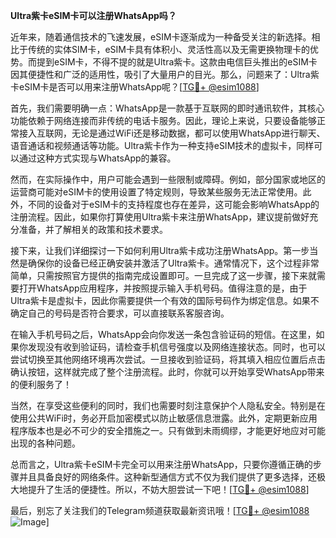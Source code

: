 **Ultra紫卡eSIM卡可以注册WhatsApp吗？**

近年来，随着通信技术的飞速发展，eSIM卡逐渐成为一种备受关注的新选择。相比于传统的实体SIM卡，eSIM卡具有体积小、灵活性高以及无需更换物理卡的优势。而提到eSIM卡，不得不提的就是Ultra紫卡。这款由电信巨头推出的eSIM卡因其便捷性和广泛的适用性，吸引了大量用户的目光。那么，问题来了：Ultra紫卡eSIM卡是否可以用来注册WhatsApp呢？[[TG💪+ @esim1088](https://t.me/s/esim1088)]

首先，我们需要明确一点：WhatsApp是一款基于互联网的即时通讯软件，其核心功能依赖于网络连接而非传统的电话卡服务。因此，理论上来说，只要设备能够正常接入互联网，无论是通过WiFi还是移动数据，都可以使用WhatsApp进行聊天、语音通话和视频通话等功能。Ultra紫卡作为一种支持eSIM技术的虚拟卡，同样可以通过这种方式实现与WhatsApp的兼容。

然而，在实际操作中，用户可能会遇到一些限制或障碍。例如，部分国家或地区的运营商可能对eSIM卡的使用设置了特定规则，导致某些服务无法正常使用。此外，不同的设备对于eSIM卡的支持程度也存在差异，这可能会影响WhatsApp的注册流程。因此，如果你打算使用Ultra紫卡来注册WhatsApp，建议提前做好充分准备，并了解相关的政策和技术要求。

接下来，让我们详细探讨一下如何利用Ultra紫卡成功注册WhatsApp。第一步当然是确保你的设备已经正确安装并激活了Ultra紫卡。通常情况下，这个过程非常简单，只需按照官方提供的指南完成设置即可。一旦完成了这一步骤，接下来就需要打开WhatsApp应用程序，并按照提示输入手机号码。值得注意的是，由于Ultra紫卡是虚拟卡，因此你需要提供一个有效的国际号码作为绑定信息。如果不确定自己的号码是否符合要求，可以直接联系客服咨询。

在输入手机号码之后，WhatsApp会向你发送一条包含验证码的短信。在这里，如果你发现没有收到验证码，请检查手机信号强度以及网络连接状态。同时，也可以尝试切换至其他网络环境再次尝试。一旦接收到验证码，将其填入相应位置后点击确认按钮，这样就完成了整个注册流程。此时，你就可以开始享受WhatsApp带来的便利服务了！

当然，在享受这些便利的同时，我们也需要时刻注意保护个人隐私安全。特别是在使用公共WiFi时，务必开启加密模式以防止敏感信息泄露。此外，定期更新应用程序版本也是必不可少的安全措施之一。只有做到未雨绸缪，才能更好地应对可能出现的各种问题。

总而言之，Ultra紫卡eSIM卡完全可以用来注册WhatsApp，只要你遵循正确的步骤并且具备良好的网络条件。这种新型通信方式不仅为我们提供了更多选择，还极大地提升了生活的便捷性。所以，不妨大胆尝试一下吧！[[TG💪+ @esim1088](https://t.me/s/esim1088)]

最后，别忘了关注我们的Telegram频道获取最新资讯哦！[[TG💪+ @esim1088](https://t.me/s/esim1088) ![Image](https://i.postimg.cc/4NQfJmqS/Snipaste-2025-05-13-00-14-12.png)]